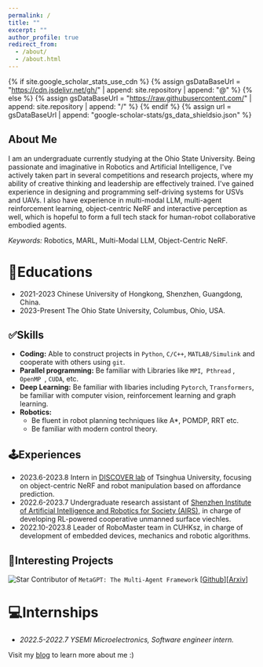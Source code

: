 ```yaml
---
permalink: /
title: ""
excerpt: ""
author_profile: true
redirect_from: 
  - /about/
  - /about.html
---
```

{% if site.google_scholar_stats_use_cdn %}
{% assign gsDataBaseUrl = "https://cdn.jsdelivr.net/gh/" | append: site.repository | append: "@" %}
{% else %}
{% assign gsDataBaseUrl = "https://raw.githubusercontent.com/" | append: site.repository | append: "/" %}
{% endif %}
{% assign url = gsDataBaseUrl | append: "google-scholar-stats/gs_data_shieldsio.json" %}

<span class='anchor' id='about-me'></span>

## About Me

I am an undergraduate currently studying at the Ohio State University. Being passionate and imaginative in Robotics and Artificial Intelligence, I've actively taken part in several competitions and research projects, where my ability of creative thinking and leadership are effectively trained. I've gained experience in designing and programming self-driving systems for USVs and UAVs. I also have experience in multi-modal LLM, multi-agent reinforcement learning, object-centric NeRF and interactive perception as well, which is hopeful to form a full tech stack for human-robot collaborative embodied agents.

*Keywords:* Robotics, MARL, Multi-Modal LLM, Object-Centric NeRF.

# 📖Educations

- 2021-2023 Chinese University of Hongkong, Shenzhen, Guangdong, China.
- 2023-Present The Ohio State University, Columbus, Ohio, USA.

## ✅Skills

- **Coding:** Able to construct projects in `Python`, `C/C++`, `MATLAB/Simulink` and cooperate with others using  `git`.
- **Parallel programming:** Be familiar with Libraries like `MPI`,` Pthread` ,  `OpenMP `, `CUDA`, etc.
- **Deep Learning:** Be familiar with libaries including `Pytorch`, `Transformers`, be familiar with computer vision, reinforcement learning and graph learning.
- **Robotics:**
  - Be fluent in robot planning techniques like A*, POMDP, RRT etc.
  - Be familiar with modern control theory.

## 🕹️Experiences

- 2023.6-2023.8 Intern in [DISCOVER lab](https://www.discover-lab.com/) of Tsinghua University, focusing on object-centric NeRF and robot manipulation based on affordance prediction.
- 2022.6-2023.7 Undergraduate research assistant of [Shenzhen Institute of Artificial Intelligence and Robotics for Society (AIRS)](https://airs.cuhk.edu.cn/en), in charge of developing RL-powered cooperative unmanned surface viechles.
- 2022.10-2023.8 Leader of RoboMaster team in CUHKsz, in charge of development of embedded devices, mechanics and robotic algorithms.

## 👾Interesting Projects

![Star](https://img.shields.io/github/stars/geekan/MetaGPT.svg?style=social&label=Star) Contributor of `MetaGPT: The Multi-Agent Framework` [[Github](https://github.com/geekan/MetaGPT)][[Arxiv](https://arxiv.org/abs/2308.00352)]

# 💻Internships

- *2022.5-2022.7 YSEMI Microelectronics, Software engineer intern.*

Visit my [blog](www.sablin.top) to learn more about me :)
